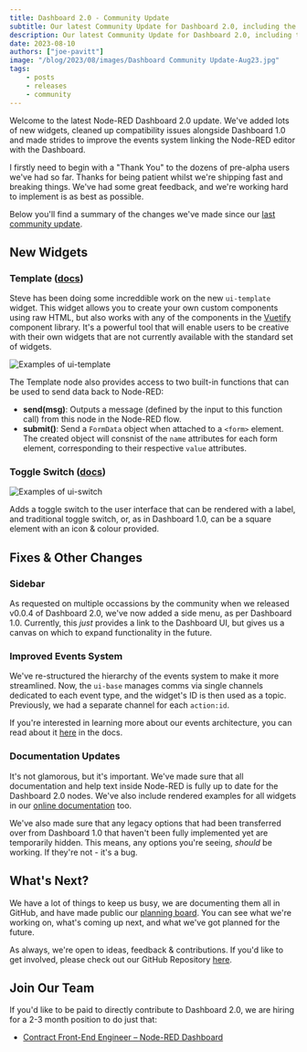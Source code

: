 ```yaml
---
title: Dashboard 2.0 - Community Update
subtitle: Our latest Community Update for Dashboard 2.0, including the latest new widgets, fixes and updates on what's next.
description: Our latest Community Update for Dashboard 2.0, including the latest new widgets, fixes and updates on what's next.
date: 2023-08-10
authors: ["joe-pavitt"]
image: "/blog/2023/08/images/Dashboard Community Update-Aug23.jpg"
tags:
    - posts
    - releases
    - community
---
```


Welcome to the latest Node-RED Dashboard 2.0 update. We've added lots of new widgets, cleaned up compatibility issues alongside Dashboard 1.0 and made strides to improve the events system linking the Node-RED editor with the Dashboard.

<!--more-->

I firstly need to begin with a  "Thank You" to the dozens of pre-alpha users we've had so far. Thanks for being patient whilst we're shipping fast and breaking things. We've had some great feedback, and we're working hard to implement is as best as possible.

Below you'll find a summary of the changes we've made since our [last community update](/blog/2023/07/dashboard-0-1-release).

## New Widgets

### Template (<a href="https://flowforge.github.io/flowforge-nr-dashboard/nodes/widgets/ui-template.html" target="_blank">docs</a>)

Steve has been doing some increddible work on the new `ui-template` widget. This widget allows you to create your own custom components using raw HTML, but also works with any of the components in the [Vuetify](https://vuetifyjs.com/en/components/all/) component library. It's a powerful tool that will enable users to be creative with their own widgets that are not currently available with the standard set of widgets.

![Examples of ui-template](https://flowforge.github.io/flowforge-nr-dashboard/assets/ui-template.9d278589.png)

The Template node also provides access to two built-in functions that can be used to send data back to Node-RED:
- **send(msg)**: Outputs a message (defined by the input to this function call) from this node in the Node-RED flow.
- **submit()**: Send a `FormData` object when attached to a `<form>` element. The created object will consnist of the `name` attributes for each form element, corresponding to their respective `value` attributes.

### Toggle Switch (<a href="https://flowforge.github.io/flowforge-nr-dashboard/nodes/widgets/ui-switch.html" target="_blank">docs</a>)

![Examples of ui-switch](https://flowforge.github.io/flowforge-nr-dashboard/assets/ui-switch.fb5583c2.png)

Adds a toggle switch to the user interface that can be rendered with a label, and traditional toggle switch, or, as in Dashboard 1.0, can be a square element with an icon & colour provided.

## Fixes & Other Changes

### Sidebar

As requested on multiple occassions by the community when we released v0.0.4 of Dashboard 2.0, we've now added a side menu, as per Dashboard 1.0. Currently, this _just_ provides a link to the Dashboard UI, but gives us a canvas on which to expand functionality in the future.

### Improved Events System

We've re-structured the hierarchy of the events system to make it more streamlined. Now, the `ui-base` manages comms via single channels dedicated to each event type, and the widget's ID is then used as a topic. Previously, we had a separate channel for each `action:id`.

If you're interested in learning more about our events architecture, you can read about it [here](https://flowforge.github.io/flowforge-nr-dashboard/contributing/guides/events.html) in the docs.

### Documentation Updates

It's not glamorous, but it's important. We've made sure that all documentation and help text inside Node-RED is fully up to date for the Dashboard 2.0 nodes. We've also include rendered examples for all widgets in our [online documentation](https://flowforge.github.io/flowforge-nr-dashboard/) too.

We've also made sure that any legacy options that had been transferred over from Dashboard 1.0 that haven't been fully implemented yet are temporarily hidden. This means, any options you're seeing, _should_ be working. If they're not - it's a bug.

## What's Next?

We have a lot of things to keep us busy, we are documenting them all in GitHub, and have made public our [planning board](https://github.com/orgs/flowforge/projects/15/views/1). You can see what we're working on, what's coming up next, and what we've got planned for the future.

As always, we're open to ideas, feedback & contributions. If you'd like to get involved, please check out our GitHub Repository [here](https://github.com/flowforge/flowforge-nr-dashboard).

## Join Our Team

If you'd like to be paid to directly contribute to Dashboard 2.0, we are hiring for a 2-3 month position to do just that:

- [Contract Front-End Engineer – Node-RED Dashboard](https://boards.greenhouse.io/flowforge/jobs/4911532004)
